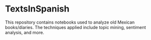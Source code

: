 # TextsInSpanish

This repository contains notebooks used to analyze old Mexican books/diaries. The techniques applied include topic mining, sentiment analysis, and more.
